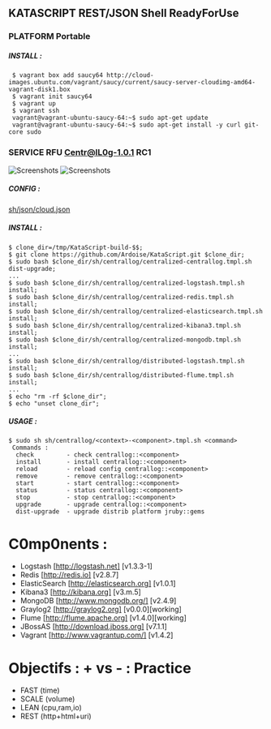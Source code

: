 ## KATASCRIPT REST/JSON Shell ReadyForUse

### PLATFORM Portable
##### INSTALL :
     $ vagrant box add saucy64 http://cloud-images.ubuntu.com/vagrant/saucy/current/saucy-server-cloudimg-amd64-vagrant-disk1.box
     $ vagrant init saucy64
     $ vagrant up
     $ vagrant ssh
     vagrant@vagrant-ubuntu-saucy-64:~$ sudo apt-get update
     vagrant@vagrant-ubuntu-saucy-64:~$ sudo apt-get install -y curl git-core sudo

### SERVICE RFU Centr@lL0g-1.0.1 RC1
  ![Screenshots](https://cacoo.com/diagrams/b8v677hxhjQriPld-BE94C.png)
  ![Screenshots](https://cacoo.com/diagrams/mTm79GTjCk8HGxsz-BE94C.png?t=1368912915182)

##### CONFIG :
[sh/json/cloud.json](https://github.com/Ardoise/KataScript/blob/master/sh/json/cloud.json)
    
##### INSTALL :
    $ clone_dir=/tmp/KataScript-build-$$;
    $ git clone https://github.com/Ardoise/KataScript.git $clone_dir;
    $ sudo bash $clone_dir/sh/centrallog/centralized-centrallog.tmpl.sh dist-upgrade;
    ...
    $ sudo bash $clone_dir/sh/centrallog/centralized-logstash.tmpl.sh install;
    $ sudo bash $clone_dir/sh/centrallog/centralized-redis.tmpl.sh install;
    $ sudo bash $clone_dir/sh/centrallog/centralized-elasticsearch.tmpl.sh install;
    $ sudo bash $clone_dir/sh/centrallog/centralized-kibana3.tmpl.sh install;
    $ sudo bash $clone_dir/sh/centrallog/centralized-mongodb.tmpl.sh install;
    ...
    $ sudo bash $clone_dir/sh/centrallog/distributed-logstash.tmpl.sh install;
    $ sudo bash $clone_dir/sh/centrallog/distributed-flume.tmpl.sh install;
    ...
    $ echo "rm -rf $clone_dir";
    $ echo "unset clone_dir";
    
##### USAGE :
    $ sudo sh sh/centrallog/<context>-<component>.tmpl.sh <command>
     Commands :
      check         - check centrallog::<component>
      install       - install centrallog::<component>
      reload        - reload config centrallog::<component>
      remove        - remove centrallog::<component>
      start         - start centrallog::<component>
      status        - status centrallog::<component>
      stop          - stop centrallog::<component>
      upgrade       - upgrade centrallog::<component>
      dist-upgrade  - upgrade distrib platform jruby::gems

C0mp0nents :
==========================
  - Logstash [http://logstash.net] [v1.3.3-1]
  - Redis [http://redis.io] [v2.8.7]
  - ElasticSearch [http://elasticsearch.org] [v1.0.1]
  - Kibana3 [http://kibana.org] [v3.m.5]
  - MongoDB [http://www.mongodb.org/] [v2.4.9]
  - Graylog2 [http://graylog2.org] [v0.0.0][working]
  - Flume [http://flume.apache.org] [v1.4.0][working]
  - JBossAS [http://download.jboss.org] [v7.1.1]
  - Vagrant [http://www.vagrantup.com/] [v1.4.2]

Objectifs : + vs - : Practice 
=============================
  - FAST        (time)
  - SCALE       (volume)
  - LEAN        (cpu,ram,io)
  - REST        (http+html+uri)
  
